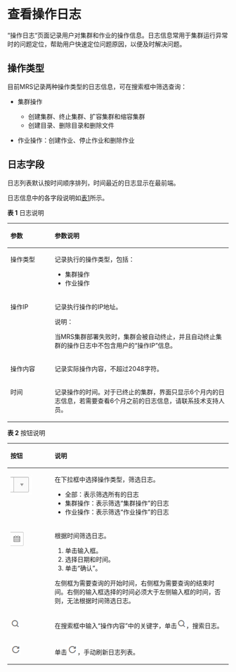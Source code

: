 # 查看操作日志<a name="ZH-CN_TOPIC_0012808265"></a>

“操作日志“页面记录用户对集群和作业的操作信息。日志信息常用于集群运行异常时的问题定位，帮助用户快速定位问题原因，以便及时解决问题。

## 操作类型<a name="section42049383165922"></a>

目前MRS记录两种操作类型的日志信息，可在搜索框中筛选查询：

-   集群操作
    -   创建集群、终止集群、扩容集群和缩容集群
    -   创建目录、删除目录和删除文件

-   作业操作：创建作业、停止作业和删除作业

## 日志字段<a name="section57726380165938"></a>

日志列表默认按时间顺序排列，时间最近的日志显示在最前端。

日志信息中的各字段说明如[表1](#table5924273517010)所示。

**表 1**  日志说明

<a name="table5924273517010"></a>
<table><thead align="left"><tr id="row2217974117010"><th class="cellrowborder" valign="top" width="20%" id="mcps1.2.3.1.1"><p id="p37124417010"><a name="p37124417010"></a><a name="p37124417010"></a>参数</p>
</th>
<th class="cellrowborder" valign="top" width="80%" id="mcps1.2.3.1.2"><p id="p5559965417010"><a name="p5559965417010"></a><a name="p5559965417010"></a>参数说明</p>
</th>
</tr>
</thead>
<tbody><tr id="row595250417010"><td class="cellrowborder" valign="top" width="20%" headers="mcps1.2.3.1.1 "><p id="p6693723117010"><a name="p6693723117010"></a><a name="p6693723117010"></a>操作类型</p>
</td>
<td class="cellrowborder" valign="top" width="80%" headers="mcps1.2.3.1.2 "><p id="p234869017010"><a name="p234869017010"></a><a name="p234869017010"></a>记录执行的操作类型，包括：</p>
<a name="ul2977561517418"></a><a name="ul2977561517418"></a><ul id="ul2977561517418"><li>集群操作</li><li>作业操作</li></ul>
</td>
</tr>
<tr id="row431321819572"><td class="cellrowborder" valign="top" width="20%" headers="mcps1.2.3.1.1 "><p id="p1382637719572"><a name="p1382637719572"></a><a name="p1382637719572"></a>操作IP</p>
</td>
<td class="cellrowborder" valign="top" width="80%" headers="mcps1.2.3.1.2 "><p id="p4619474419572"><a name="p4619474419572"></a><a name="p4619474419572"></a>记录执行操作的IP地址。</p>
<div class="note" id="note48964576112218"><a name="note48964576112218"></a><a name="note48964576112218"></a><span class="notetitle"> 说明： </span><div class="notebody"><p id="p38028006112218"><a name="p38028006112218"></a><a name="p38028006112218"></a>当MRS集群部署失败时，集群会被自动终止，并且自动终止集群的操作日志中不包含用户的<span class="parmname" id="parmname61267378112225"><a name="parmname61267378112225"></a><a name="parmname61267378112225"></a>“操作IP”</span>信息。</p>
</div></div>
</td>
</tr>
<tr id="row1556529017010"><td class="cellrowborder" valign="top" width="20%" headers="mcps1.2.3.1.1 "><p id="p459724117010"><a name="p459724117010"></a><a name="p459724117010"></a>操作内容</p>
</td>
<td class="cellrowborder" valign="top" width="80%" headers="mcps1.2.3.1.2 "><p id="p4481421617010"><a name="p4481421617010"></a><a name="p4481421617010"></a>记录实际操作内容，不超过2048字符。</p>
</td>
</tr>
<tr id="row3264057817010"><td class="cellrowborder" valign="top" width="20%" headers="mcps1.2.3.1.1 "><p id="p4623164717010"><a name="p4623164717010"></a><a name="p4623164717010"></a>时间</p>
</td>
<td class="cellrowborder" valign="top" width="80%" headers="mcps1.2.3.1.2 "><p id="p5037024317010"><a name="p5037024317010"></a><a name="p5037024317010"></a>记录操作的时间。对于已终止的集群，界面只显示6个月内的日志信息，若需要查看6个月之前的日志信息，请联系技术支持人员。</p>
</td>
</tr>
</tbody>
</table>

**表 2**  按钮说明

<a name="table3011042510139"></a>
<table><thead align="left"><tr id="row708755810139"><th class="cellrowborder" valign="top" width="20%" id="mcps1.2.3.1.1"><p id="p6655665410139"><a name="p6655665410139"></a><a name="p6655665410139"></a>按钮</p>
</th>
<th class="cellrowborder" valign="top" width="80%" id="mcps1.2.3.1.2"><p id="p2237991710139"><a name="p2237991710139"></a><a name="p2237991710139"></a>说明</p>
</th>
</tr>
</thead>
<tbody><tr id="row9266410139"><td class="cellrowborder" valign="top" width="20%" headers="mcps1.2.3.1.1 "><p id="p750586110139"><a name="p750586110139"></a><a name="p750586110139"></a><a name="image6147517310551"></a><a name="image6147517310551"></a><span><img id="image6147517310551" src="figures/zh-cn_image_0043415070.jpg" height="44.8875" width="48.877500000000005"></span></p>
</td>
<td class="cellrowborder" valign="top" width="80%" headers="mcps1.2.3.1.2 "><p id="p5344702710412"><a name="p5344702710412"></a><a name="p5344702710412"></a>在下拉框中选择操作类型，筛选日志。</p>
<a name="ul1294383513519"></a><a name="ul1294383513519"></a><ul id="ul1294383513519"><li>全部：表示筛选所有的日志</li><li>集群操作：表示筛选<span class="parmvalue" id="parmvalue55934352155149"><a name="parmvalue55934352155149"></a><a name="parmvalue55934352155149"></a>“集群操作”</span>的日志</li><li>作业操作：表示筛选<span class="parmvalue" id="parmvalue64948673155154"><a name="parmvalue64948673155154"></a><a name="parmvalue64948673155154"></a>“作业操作”</span>的日志</li></ul>
</td>
</tr>
<tr id="row63630108154320"><td class="cellrowborder" valign="top" width="20%" headers="mcps1.2.3.1.1 "><p id="p53765115154320"><a name="p53765115154320"></a><a name="p53765115154320"></a><a name="image54534955141755"></a><a name="image54534955141755"></a><span><img id="image54534955141755" src="figures/zh-cn_image_0047546040.png"></span></p>
</td>
<td class="cellrowborder" valign="top" width="80%" headers="mcps1.2.3.1.2 "><p id="p60007083154320"><a name="p60007083154320"></a><a name="p60007083154320"></a><span id="ph43662682154836"><a name="ph43662682154836"></a><a name="ph43662682154836"></a>根据时间筛选日志。</span></p>
<a name="ol2595430715486"></a><a name="ol2595430715486"></a><ol id="ol2595430715486"><li>单击输入框。</li><li>选择日期和时间。</li><li>单击<span class="uicontrol" id="uicontrol4762305415486"><a name="uicontrol4762305415486"></a><a name="uicontrol4762305415486"></a>“确认”</span>。</li></ol>
<p id="p57734443154828"><a name="p57734443154828"></a><a name="p57734443154828"></a>左侧框为需要查询的开始时间，右侧框为需要查询的结束时间。右侧的输入框选择的时间必须大于左侧输入框的时间，否则，无法根据时间筛选日志。</p>
</td>
</tr>
<tr id="row3595494810139"><td class="cellrowborder" valign="top" width="20%" headers="mcps1.2.3.1.1 "><p id="p2666966910139"><a name="p2666966910139"></a><a name="p2666966910139"></a><a name="image38818515424"></a><a name="image38818515424"></a><span><img id="image38818515424" src="figures/zh-cn_image_0092504920.png"></span></p>
</td>
<td class="cellrowborder" valign="top" width="80%" headers="mcps1.2.3.1.2 "><p id="p1275954610139"><a name="p1275954610139"></a><a name="p1275954610139"></a>在搜索框中输入<span class="parmname" id="parmname12295406155845"><a name="parmname12295406155845"></a><a name="parmname12295406155845"></a>“操作内容”</span>中的关键字，单击<a name="image52281057154210"></a><a name="image52281057154210"></a><span><img id="image52281057154210" src="figures/zh-cn_image_0092504921.png"></span>，搜索日志。</p>
</td>
</tr>
<tr id="row4772705110139"><td class="cellrowborder" valign="top" width="20%" headers="mcps1.2.3.1.1 "><p id="p4068596210139"><a name="p4068596210139"></a><a name="p4068596210139"></a><a name="image2348981154115"></a><a name="image2348981154115"></a><span><img id="image2348981154115" src="figures/zh-cn_image_0092504922.png"></span></p>
</td>
<td class="cellrowborder" valign="top" width="80%" headers="mcps1.2.3.1.2 "><p id="p722865810139"><a name="p722865810139"></a><a name="p722865810139"></a>单击<a name="image52198020154118"></a><a name="image52198020154118"></a><span><img id="image52198020154118" src="figures/zh-cn_image_0092504923.png"></span>，手动刷新日志列表。</p>
</td>
</tr>
</tbody>
</table>

